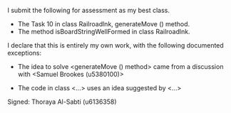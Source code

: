 I submit the following for assessment as my best class.

* The Task 10 in class Railroadlnk, generateMove () method.
* The method isBoardStringWellFormed in class Railroadlnk.


I declare that this is entirely my own work, with the following documented exceptions:

* The idea to solve  <generateMove () method> came from a discussion with <Samuel Brookes (u5380100)>

* The code in class <...> uses an idea suggested by <...>

Signed: Thoraya Al-Sabti (u6136358)
